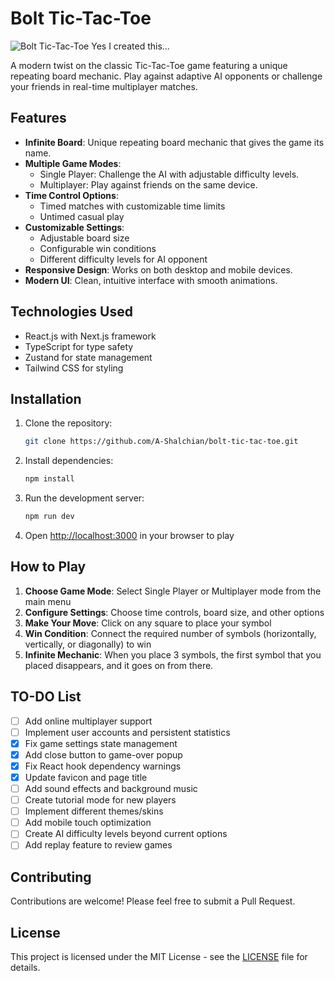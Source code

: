 # Bolt Tic-Tac-Toe

![Bolt Tic-Tac-Toe](public/favicon.ico) Yes I created this...

A modern twist on the classic Tic-Tac-Toe game featuring a unique repeating board mechanic. Play against adaptive AI opponents or challenge your friends in real-time multiplayer matches.

## Features

- **Infinite Board**: Unique repeating board mechanic that gives the game its name.
- **Multiple Game Modes**:
  - Single Player: Challenge the AI with adjustable difficulty levels.
  - Multiplayer: Play against friends on the same device.
- **Time Control Options**:
  - Timed matches with customizable time limits
  - Untimed casual play
- **Customizable Settings**:
  - Adjustable board size
  - Configurable win conditions
  - Different difficulty levels for AI opponent
- **Responsive Design**: Works on both desktop and mobile devices.
- **Modern UI**: Clean, intuitive interface with smooth animations.

## Technologies Used

- React.js with Next.js framework
- TypeScript for type safety
- Zustand for state management
- Tailwind CSS for styling

## Installation

1. Clone the repository:
   ```bash
   git clone https://github.com/A-Shalchian/bolt-tic-tac-toe.git
   ```

2. Install dependencies:
   ```bash
   npm install
   ```

3. Run the development server:
   ```bash
   npm run dev
   ```

4. Open [http://localhost:3000](http://localhost:3000) in your browser to play

## How to Play

1. **Choose Game Mode**: Select Single Player or Multiplayer mode from the main menu
2. **Configure Settings**: Choose time controls, board size, and other options
3. **Make Your Move**: Click on any square to place your symbol
4. **Win Condition**: Connect the required number of symbols (horizontally, vertically, or diagonally) to win
5. **Infinite Mechanic**: When you place 3 symbols, the first symbol that you placed disappears, and it goes on from there.

## TO-DO List

- [ ] Add online multiplayer support
- [ ] Implement user accounts and persistent statistics
- [x] Fix game settings state management
- [x] Add close button to game-over popup
- [x] Fix React hook dependency warnings
- [x] Update favicon and page title
- [ ] Add sound effects and background music
- [ ] Create tutorial mode for new players
- [ ] Implement different themes/skins
- [ ] Add mobile touch optimization
- [ ] Create AI difficulty levels beyond current options
- [ ] Add replay feature to review games

## Contributing

Contributions are welcome! Please feel free to submit a Pull Request.

## License

This project is licensed under the MIT License - see the [LICENSE](LICENSE) file for details.
